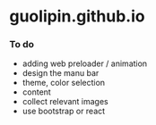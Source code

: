# guolipin.github.io

### To do
* adding web preloader / animation
* design the manu bar
* theme, color selection
* content
* collect relevant images
* use bootstrap or react
